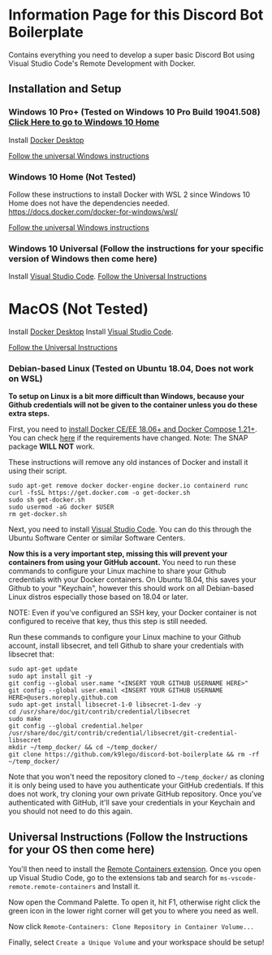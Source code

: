 # Information Page for this Discord Bot Boilerplate
Contains everything you need to develop a super basic Discord Bot using Visual Studio Code's Remote Development with Docker.

## Installation and Setup

### Windows 10 Pro+ (Tested on Windows 10 Pro Build 19041.508) [Click Here to go to Windows 10 Home](#windows-10-home-not-tested)

Install [Docker Desktop](https://www.docker.com/products/docker-desktop)

[Follow the universal Windows instructions](#windows-10-universal-follow-the-instructions-for-your-specific-version-of-windows-then-come-here)

### Windows 10 Home (Not Tested)

Follow these instructions to install Docker with WSL 2 since Windows 10 Home does not have the dependencies needed.
https://docs.docker.com/docker-for-windows/wsl/

[Follow the universal Windows instructions](#windows-10-universal-follow-the-instructions-for-your-specific-version-of-windows-then-come-here)

### Windows 10 Universal (Follow the instructions for your specific version of Windows then come here)

Install [Visual Studio Code](https://code.visualstudio.com/).
[Follow the Universal Instructions](#universal-Instructions-follow-the-instructions-for-your-os-then-come-here)


# MacOS (Not Tested)
Install [Docker Desktop](https://www.docker.com/products/docker-desktop)
Install [Visual Studio Code](https://code.visualstudio.com/).

[Follow the Universal Instructions](#universal-Instructions-follow-the-instructions-for-your-os-then-come-here)

### Debian-based Linux (Tested on Ubuntu 18.04, Does not work on WSL)

**To setup on Linux is a bit more difficult than Windows, because your Github credentials will not be given to the container unless you do these extra steps.**

First, you need to [install Docker CE/EE 18.06+ and Docker Compose 1.21+](https://docs.docker.com/engine/install/debian/#install-using-the-convenience-script). You can check [here](https://code.visualstudio.com/docs/remote/containers#_system-requirements) if the requirements have changed. 
Note: The SNAP package **WILL NOT** work.

These instructions will remove any old instances of Docker and install it using their script.
```
sudo apt-get remove docker docker-engine docker.io containerd runc
curl -fsSL https://get.docker.com -o get-docker.sh
sudo sh get-docker.sh
sudo usermod -aG docker $USER
rm get-docker.sh
```
Next, you need to install [Visual Studio Code](https://code.visualstudio.com/download). You can do this through the Ubuntu Software Center or similar Software Centers.

**Now this is a very important step, missing this will prevent your containers from using your GitHub account.**
You need to run these commands to configure your Linux machine to share your Github credentials with your Docker containers. On Ubuntu 18.04, this saves your Github to your "Keychain", however this should work on all Debian-based Linux distros especially those based on 18.04 or later.

NOTE: Even if you've configured an SSH key, your Docker container is not configured to receive that key, thus this step is still needed.

Run these commands to configure your Linux machine to your Github account, install libsecret, and tell Github to share your credentials with libsecret that:
```
sudo apt-get update 
sudo apt install git -y 
git config --global user.name "<INSERT YOUR GITHUB USERNAME HERE>" 
git config --global user.email <INSERT YOUR GITHUB USERNAME HERE>@users.noreply.github.com 
sudo apt-get install libsecret-1-0 libsecret-1-dev -y 
cd /usr/share/doc/git/contrib/credential/libsecret 
sudo make 
git config --global credential.helper /usr/share/doc/git/contrib/credential/libsecret/git-credential-libsecret 
mkdir ~/temp_docker/ && cd ~/temp_docker/
git clone https://github.com/k9lego/discord-bot-boilerplate && rm -rf ~/temp_docker/
```
Note that you won't need the repository cloned to ``~/temp_docker/`` as cloning it is only being used to have you authenticate your GitHub credentials. If this does not work, try cloning your own private GitHub repository. Once you've authenticated with GitHub, it'll save your credentials in your Keychain and you should not need to do this again.


## Universal Instructions (Follow the Instructions for your OS then come here)
You'll then need to install the [Remote Containers extension](https://marketplace.visualstudio.com/items?itemName=ms-vscode-remote.remote-containers). Once you open up Visual Studio Code, go to the extensions tab and search for ``ms-vscode-remote.remote-containers`` and Install it.

Now open the Command Palette. To open it, hit F1, otherwise right click the green icon in the lower right corner will get you to where you need as well.

Now click ``Remote-Containers: Clone Repository in Container Volume...``

Finally, select ``Create a Unique Volume`` and your workspace should be setup!


